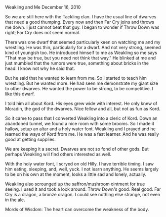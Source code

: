 Weakling and Me
December 16, 2010

So we are still here with the Tackling clan. I have the usual line of dwarves that need a good thumping. Every now and then Far Cry joins and throws me down. I just cannot beat that guy. I began to wonder if Throw Down was right; Far Cry does not seem normal.

There was one dwarf that seemed particularly keen on watching me and my wrestling. He was thin, particularly for a dwarf. And not very strong, seemed kind of youngish too. He introduced himself to me as Weakling so me says "That may be true, but you need not think that way." He blinked at me and just mumbled that the rumors were true, something about bricks in the head. I know not why he said that.

But he said that he wanted to learn from me. So I started to teach him wrestling. But he wanted more. He had seen me demonstrate my giant size to other dwarves. He wanted the power to be strong, to be competitive. I like this dwarf.

I told him all about Kord. His eyes grew wide with interest. He only knew of Moradin, the god of the dwarves. Nice fellow and all, but not as fun as Kord.

So it came to pass that I converted Weakling into a cleric of Kord. Down an abandoned tunnel, we found a nice room with some brooms. So I made it hallow, setup an altar and a holy water font. Weakling and I prayed and he learned the ways of Kord from me. He was a fast learner. And he was really good at getting supplies.

We are keeping it a secret. Dwarves are not so fond of other gods. But perhaps Weakling will find others interested as well.

With the holy water font, I scryed on old Hilly. I have terrible timing. I saw him eating, sleeping, and, well, yuck. I not learn anything. He seems largely to be on his own at the moment, looks a little sad and lonely, actually.

Weakling also scrounged up the saffron/mushroom ointment for true seeing. I used it and took a look around. Throw Down's good. Real good. Far Cry is a dragon, a bronze dragon. I could see nothing else strange, not even in the ale.

Mords of Wisdom: The heart can overcome the weakness of the body.
